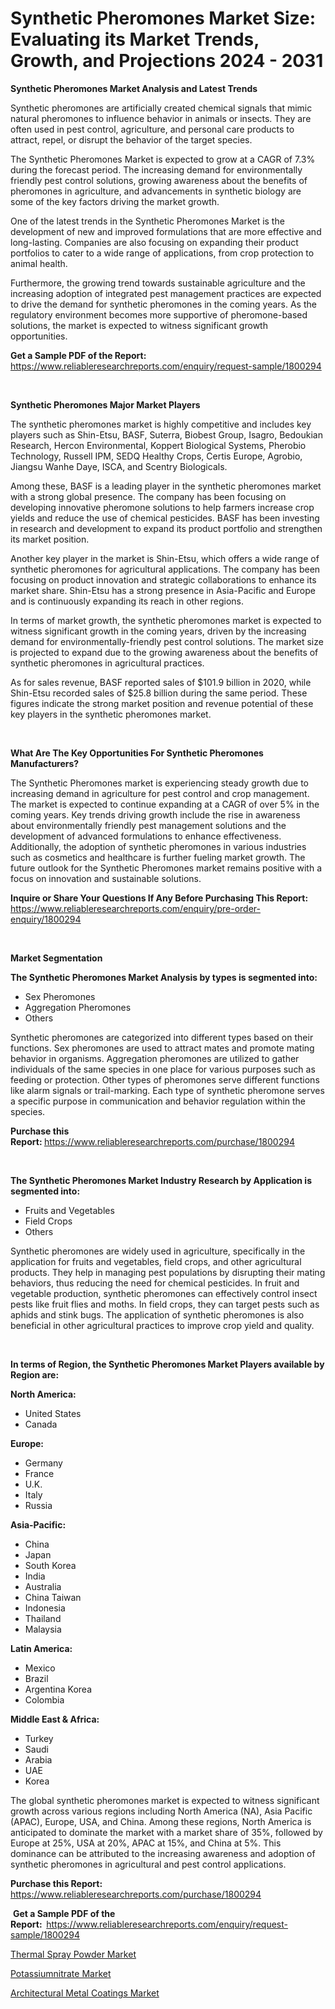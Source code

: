 <p><h1>Synthetic Pheromones Market Size: Evaluating its Market Trends, Growth, and Projections 2024 - 2031</h1></p><p><strong>Synthetic Pheromones Market Analysis and Latest Trends</strong></p>
<p><p>Synthetic pheromones are artificially created chemical signals that mimic natural pheromones to influence behavior in animals or insects. They are often used in pest control, agriculture, and personal care products to attract, repel, or disrupt the behavior of the target species.</p><p>The Synthetic Pheromones Market is expected to grow at a CAGR of 7.3% during the forecast period. The increasing demand for environmentally friendly pest control solutions, growing awareness about the benefits of pheromones in agriculture, and advancements in synthetic biology are some of the key factors driving the market growth.</p><p>One of the latest trends in the Synthetic Pheromones Market is the development of new and improved formulations that are more effective and long-lasting. Companies are also focusing on expanding their product portfolios to cater to a wide range of applications, from crop protection to animal health.</p><p>Furthermore, the growing trend towards sustainable agriculture and the increasing adoption of integrated pest management practices are expected to drive the demand for synthetic pheromones in the coming years. As the regulatory environment becomes more supportive of pheromone-based solutions, the market is expected to witness significant growth opportunities.</p></p>
<p><strong>Get a Sample PDF of the Report:&nbsp;</strong> <a href="https://www.reliableresearchreports.com/enquiry/request-sample/1800294">https://www.reliableresearchreports.com/enquiry/request-sample/1800294</a></p>
<p>&nbsp;</p>
<p><strong>Synthetic Pheromones Major Market Players</strong></p>
<p><p>The synthetic pheromones market is highly competitive and includes key players such as Shin-Etsu, BASF, Suterra, Biobest Group, Isagro, Bedoukian Research, Hercon Environmental, Koppert Biological Systems, Pherobio Technology, Russell IPM, SEDQ Healthy Crops, Certis Europe, Agrobio, Jiangsu Wanhe Daye, ISCA, and Scentry Biologicals.</p><p>Among these, BASF is a leading player in the synthetic pheromones market with a strong global presence. The company has been focusing on developing innovative pheromone solutions to help farmers increase crop yields and reduce the use of chemical pesticides. BASF has been investing in research and development to expand its product portfolio and strengthen its market position.</p><p>Another key player in the market is Shin-Etsu, which offers a wide range of synthetic pheromones for agricultural applications. The company has been focusing on product innovation and strategic collaborations to enhance its market share. Shin-Etsu has a strong presence in Asia-Pacific and Europe and is continuously expanding its reach in other regions.</p><p>In terms of market growth, the synthetic pheromones market is expected to witness significant growth in the coming years, driven by the increasing demand for environmentally-friendly pest control solutions. The market size is projected to expand due to the growing awareness about the benefits of synthetic pheromones in agricultural practices.</p><p>As for sales revenue, BASF reported sales of $101.9 billion in 2020, while Shin-Etsu recorded sales of $25.8 billion during the same period. These figures indicate the strong market position and revenue potential of these key players in the synthetic pheromones market.</p></p>
<p>&nbsp;</p>
<p><strong>What Are The Key Opportunities For Synthetic Pheromones Manufacturers?</strong></p>
<p><p>The Synthetic Pheromones market is experiencing steady growth due to increasing demand in agriculture for pest control and crop management. The market is expected to continue expanding at a CAGR of over 5% in the coming years. Key trends driving growth include the rise in awareness about environmentally friendly pest management solutions and the development of advanced formulations to enhance effectiveness. Additionally, the adoption of synthetic pheromones in various industries such as cosmetics and healthcare is further fueling market growth. The future outlook for the Synthetic Pheromones market remains positive with a focus on innovation and sustainable solutions.</p></p>
<p><strong>Inquire or Share Your Questions If Any Before Purchasing This Report:</strong> <a href="https://www.reliableresearchreports.com/enquiry/pre-order-enquiry/1800294">https://www.reliableresearchreports.com/enquiry/pre-order-enquiry/1800294</a></p>
<p>&nbsp;</p>
<p><strong>Market Segmentation</strong></p>
<p><strong>The Synthetic Pheromones Market Analysis by types is segmented into:</strong></p>
<p><ul><li>Sex Pheromones</li><li>Aggregation Pheromones</li><li>Others</li></ul></p>
<p><p>Synthetic pheromones are categorized into different types based on their functions. Sex pheromones are used to attract mates and promote mating behavior in organisms. Aggregation pheromones are utilized to gather individuals of the same species in one place for various purposes such as feeding or protection. Other types of pheromones serve different functions like alarm signals or trail-marking. Each type of synthetic pheromone serves a specific purpose in communication and behavior regulation within the species.</p></p>
<p><strong>Purchase this Report:&nbsp;</strong><a href="https://www.reliableresearchreports.com/purchase/1800294">https://www.reliableresearchreports.com/purchase/1800294</a></p>
<p>&nbsp;</p>
<p><strong>The Synthetic Pheromones Market Industry Research by Application is segmented into:</strong></p>
<p><ul><li>Fruits and Vegetables</li><li>Field Crops</li><li>Others</li></ul></p>
<p><p>Synthetic pheromones are widely used in agriculture, specifically in the application for fruits and vegetables, field crops, and other agricultural products. They help in managing pest populations by disrupting their mating behaviors, thus reducing the need for chemical pesticides. In fruit and vegetable production, synthetic pheromones can effectively control insect pests like fruit flies and moths. In field crops, they can target pests such as aphids and stink bugs. The application of synthetic pheromones is also beneficial in other agricultural practices to improve crop yield and quality.</p></p>
<p>&nbsp;</p>
<p><strong>In terms of Region, the Synthetic Pheromones Market Players available by Region are:</strong></p>
<p>
    <p> <strong> North America: </strong>
        <ul>
            <li>United States</li>
            <li>Canada</li>
        </ul>
        </p> 
    <p> <strong> Europe: </strong>
        <ul>
            <li>Germany</li>
            <li>France</li>
            <li>U.K.</li>
            <li>Italy</li>
            <li>Russia</li>
        </ul>
        </p> 
    <p> <strong> Asia-Pacific: </strong>
        <ul>
            <li>China</li>
            <li>Japan</li>
            <li>South Korea</li>
            <li>India</li>
            <li>Australia</li>
            <li>China Taiwan</li>
            <li>Indonesia</li>
            <li>Thailand</li>
            <li>Malaysia</li>
        </ul>
        </p> 
    <p> <strong> Latin America: </strong>
        <ul>
            <li>Mexico</li>
            <li>Brazil</li>
            <li>Argentina Korea</li>
            <li>Colombia</li>
        </ul>
        </p> 
    <p> <strong> Middle East & Africa: </strong>
        <ul>
            <li>Turkey</li>
            <li>Saudi</li>
            <li>Arabia</li>
            <li>UAE</li>
            <li>Korea</li>
        </ul>
    </p>
    </p>
<p><p>The global synthetic pheromones market is expected to witness significant growth across various regions including North America (NA), Asia Pacific (APAC), Europe, USA, and China. Among these regions, North America is anticipated to dominate the market with a market share of 35%, followed by Europe at 25%, USA at 20%, APAC at 15%, and China at 5%. This dominance can be attributed to the increasing awareness and adoption of synthetic pheromones in agricultural and pest control applications.</p></p>
<p><strong>Purchase this Report: </strong><a href="https://www.reliableresearchreports.com/purchase/1800294">https://www.reliableresearchreports.com/purchase/1800294</a></p>
<p>&nbsp;<strong>Get a Sample PDF of the Report:&nbsp;&nbsp;</strong><a href="https://www.reliableresearchreports.com/enquiry/request-sample/1800294">https://www.reliableresearchreports.com/enquiry/request-sample/1800294</a></p>
<p><strong></strong></p>
<p><p><a href="https://github.com/shotows/Market-Research-Report-List-1/blob/main/thermal-spray-powder-market.md">Thermal Spray Powder Market</a></p><p><a href="https://github.com/Sinjinluong3e0awx2m195k76/Market-Research-Report-List-1/blob/main/potassiumnitrate-market.md">Potassiumnitrate Market</a></p><p><a href="https://github.com/beatblasta/Market-Research-Report-List-2/blob/main/architectural-metal-coatings-market.md">Architectural Metal Coatings Market</a></p></p>